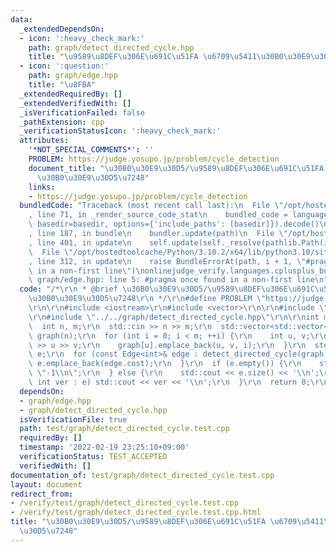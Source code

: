 ```yaml
---
data:
  _extendedDependsOn:
  - icon: ':heavy_check_mark:'
    path: graph/detect_directed_cycle.hpp
    title: "\u9589\u8DEF\u306E\u691C\u51FA \u6709\u5411\u30B0\u30E9\u30D5\u7248"
  - icon: ':question:'
    path: graph/edge.hpp
    title: "\u8FBA"
  _extendedRequiredBy: []
  _extendedVerifiedWith: []
  _isVerificationFailed: false
  _pathExtension: cpp
  _verificationStatusIcon: ':heavy_check_mark:'
  attributes:
    '*NOT_SPECIAL_COMMENTS*': ''
    PROBLEM: https://judge.yosupo.jp/problem/cycle_detection
    document_title: "\u30B0\u30E9\u30D5/\u9589\u8DEF\u306E\u691C\u51FA \u6709\u5411\
      \u30B0\u30E9\u30D5\u7248"
    links:
    - https://judge.yosupo.jp/problem/cycle_detection
  bundledCode: "Traceback (most recent call last):\n  File \"/opt/hostedtoolcache/Python/3.10.2/x64/lib/python3.10/site-packages/onlinejudge_verify/documentation/build.py\"\
    , line 71, in _render_source_code_stat\n    bundled_code = language.bundle(stat.path,\
    \ basedir=basedir, options={'include_paths': [basedir]}).decode()\n  File \"/opt/hostedtoolcache/Python/3.10.2/x64/lib/python3.10/site-packages/onlinejudge_verify/languages/cplusplus.py\"\
    , line 187, in bundle\n    bundler.update(path)\n  File \"/opt/hostedtoolcache/Python/3.10.2/x64/lib/python3.10/site-packages/onlinejudge_verify/languages/cplusplus_bundle.py\"\
    , line 401, in update\n    self.update(self._resolve(pathlib.Path(included), included_from=path))\n\
    \  File \"/opt/hostedtoolcache/Python/3.10.2/x64/lib/python3.10/site-packages/onlinejudge_verify/languages/cplusplus_bundle.py\"\
    , line 312, in update\n    raise BundleErrorAt(path, i + 1, \"#pragma once found\
    \ in a non-first line\")\nonlinejudge_verify.languages.cplusplus_bundle.BundleErrorAt:\
    \ graph/edge.hpp: line 5: #pragma once found in a non-first line\n"
  code: "/*\r\n * @brief \u30B0\u30E9\u30D5/\u9589\u8DEF\u306E\u691C\u51FA \u6709\u5411\
    \u30B0\u30E9\u30D5\u7248\r\n */\r\n#define PROBLEM \"https://judge.yosupo.jp/problem/cycle_detection\"\
    \r\n\r\n#include <iostream>\r\n#include <vector>\r\n\r\n#include \"../../graph/edge.hpp\"\
    \r\n#include \"../../graph/detect_directed_cycle.hpp\"\r\n\r\nint main() {\r\n\
    \  int n, m;\r\n  std::cin >> n >> m;\r\n  std::vector<std::vector<Edge<int>>>\
    \ graph(n);\r\n  for (int i = 0; i < m; ++i) {\r\n    int u, v;\r\n    std::cin\
    \ >> u >> v;\r\n    graph[u].emplace_back(u, v, i);\r\n  }\r\n  std::vector<int>\
    \ e;\r\n  for (const Edge<int>& edge : detect_directed_cycle(graph)) {\r\n   \
    \ e.emplace_back(edge.cost);\r\n  }\r\n  if (e.empty()) {\r\n    std::cout <<\
    \ \"-1\\n\";\r\n  } else {\r\n    std::cout << e.size() << '\\n';\r\n    for (const\
    \ int ver : e) std::cout << ver << '\\n';\r\n  }\r\n  return 0;\r\n}\r\n"
  dependsOn:
  - graph/edge.hpp
  - graph/detect_directed_cycle.hpp
  isVerificationFile: true
  path: test/graph/detect_directed_cycle.test.cpp
  requiredBy: []
  timestamp: '2022-02-19 23:25:10+09:00'
  verificationStatus: TEST_ACCEPTED
  verifiedWith: []
documentation_of: test/graph/detect_directed_cycle.test.cpp
layout: document
redirect_from:
- /verify/test/graph/detect_directed_cycle.test.cpp
- /verify/test/graph/detect_directed_cycle.test.cpp.html
title: "\u30B0\u30E9\u30D5/\u9589\u8DEF\u306E\u691C\u51FA \u6709\u5411\u30B0\u30E9\
  \u30D5\u7248"
---
```

